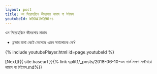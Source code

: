 ```yaml
---
layout: post
title: ওম সিরোহরিনে ভীমরসায় নামায গা টাইমস
youtubeId: W9OAlWQ90rs
---
```

 
 
 ওম সিরোহরিনে ভীমরসায় নামায  
 
 -  ব্রহ্মার মাথা কেটে ফেলেছে এমন সমালোচক কে? 
 
  
 
  
 
 
 
 
 
 


{% include youtubePlayer.html id=page.youtubeId %}
 
[Next]({{ site.baseurl }}{% link  split1/_posts/2018-06-10-ওম সার্ভ লক্ষণ লক্ষীথায়া নামায গা টাইমস.md%})
 
